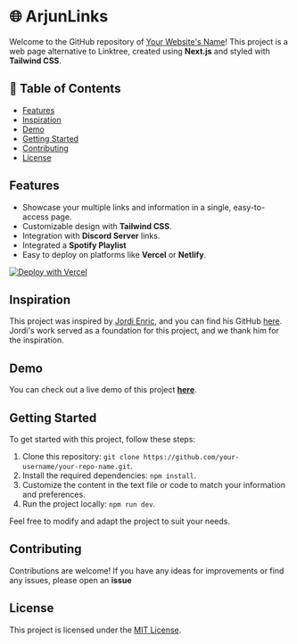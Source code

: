 # 🌐 ArjunLinks

Welcome to the GitHub repository of [Your Website's Name](https://arjunlinks.vercel.app)! This project is a web page alternative to Linktree, created using **Next.js** and styled with **Tailwind CSS**.

## 📖 Table of Contents

- [Features](#features)
- [Inspiration](#inspiration)
- [Demo](#demo)
- [Getting Started](#getting-started)
- [Contributing](#contributing)
- [License](#license)

## Features

- Showcase your multiple links and information in a single, easy-to-access page.
- Customizable design with **Tailwind CSS**.
- Integration with **Discord Server** links.
- Integrated a **Spotify Playlist**
- Easy to deploy on platforms like **Vercel** or **Netlify**.

[![Deploy with Vercel](https://vercel.com/button)](https://vercel.com/new/clone?repository-url=https%3A%2F%2Fgithub.com%2Fnermalcat69%2FArjunLinks%2Ftree%2Fmain)

## Inspiration

This project was inspired by [Jordi Enric](http://jordienric.com/), and you can find his GitHub [here](https://github.com/jordienr). Jordi's work served as a foundation for this project, and we thank him for the inspiration.

## Demo

You can check out a live demo of this project **[here](https://arjunlinks.vercel.app)**.

## Getting Started

To get started with this project, follow these steps:

1. Clone this repository: `git clone https://github.com/your-username/your-repo-name.git`.
2. Install the required dependencies: `npm install`.
3. Customize the content in the text file or code to match your information and preferences.
4. Run the project locally: `npm run dev`.

Feel free to modify and adapt the project to suit your needs.

## Contributing

Contributions are welcome! If you have any ideas for improvements or find any issues, please open an **issue**

## License

This project is licensed under the [MIT License](LICENSE).
